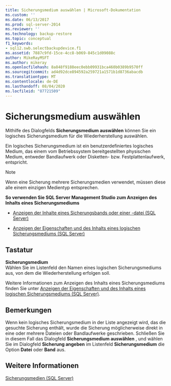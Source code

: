 ```yaml
---
title: Sicherungsmedium auswählen | Microsoft-Dokumentation
ms.custom: ''
ms.date: 06/13/2017
ms.prod: sql-server-2014
ms.reviewer: ''
ms.technology: backup-restore
ms.topic: conceptual
f1_keywords:
- sql12.swb.selectbackupdevice.f1
ms.assetid: 7887c9fd-15ce-4cc8-b069-845c1d09088c
author: MikeRayMSFT
ms.author: mikeray
ms.openlocfilehash: 8a848f9188eec0ebb09931bca460b0389b9570ff
ms.sourcegitcommit: ad4d92dce894592a259721a1571b1d8736abacdb
ms.translationtype: MT
ms.contentlocale: de-DE
ms.lasthandoff: 08/04/2020
ms.locfileid: "87721509"
---
```

# <a name="select-backup-device"></a>Sicherungsmedium auswählen
  Mithilfe des Dialogfelds **Sicherungsmedium auswählen** können Sie ein logisches Sicherungsmedium für die Wiederherstellung auswählen.  
  
 Ein logisches Sicherungsmedium ist ein benutzerdefiniertes logisches Medium, das einem vom Betriebssystem bereitgestellten physischen Medium, entweder Bandlaufwerk oder Disketten- bzw. Festplattenlaufwerk, entspricht.  
  
> [!NOTE]  
>  Wenn eine Sicherung mehrere Sicherungsmedien verwendet, müssen diese alle einem einzigen Medientyp entsprechen.  
  
 **So verwenden Sie SQL Server Management Studio zum Anzeigen des Inhalts eines Sicherungsmediums**  
  
-   [Anzeigen der Inhalte eines Sicherungsbands oder einer -datei &#40;SQL Server&#41;](view-the-contents-of-a-backup-tape-or-file-sql-server.md)  
  
-   [Anzeigen der Eigenschaften und des Inhalts eines logischen Sicherungsmediums &#40;SQL Server&#41;](view-the-properties-and-contents-of-a-logical-backup-device-sql-server.md)  
  
## <a name="options"></a>Tastatur  
 **Sicherungsmedium**  
 Wählen Sie im Listenfeld den Namen eines logischen Sicherungsmediums aus, von dem die Wiederherstellung erfolgen soll.  
  
 Weitere Informationen zum Anzeigen des Inhalts eines Sicherungsmediums finden Sie unter [Anzeigen der Eigenschaften und des Inhalts eines logischen Sicherungsmediums &#40;SQL Server&#41;](view-the-properties-and-contents-of-a-logical-backup-device-sql-server.md).  
  
## <a name="remarks"></a>Bemerkungen  
 Wenn kein logisches Sicherungsmedium in der Liste angezeigt wird, das die gesuchte Sicherung enthält, wurde die Sicherung möglicherweise direkt in eine oder mehrere Dateien oder Bandlaufwerke geschrieben. Schließen Sie in diesem Fall das Dialogfeld **Sicherungsmedium auswählen** , und wählen Sie im Dialogfeld **Sicherung angeben** im Listenfeld **Sicherungsmedium** die Option **Datei** oder **Band** aus.  
  
## <a name="see-also"></a>Weitere Informationen  
 [Sicherungsmedien &#40;SQL Server&#41;](backup-devices-sql-server.md)  
  
  
